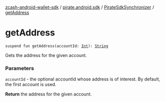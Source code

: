 [zcash-android-wallet-sdk](../../index.md) / [pirate.android.sdk](../index.md) / [PirateSdkSynchronizer](index.md) / [getAddress](./get-address.md)

# getAddress

`suspend fun getAddress(accountId: `[`Int`](https://kotlinlang.org/api/latest/jvm/stdlib/kotlin/-int/index.html)`): `[`String`](https://kotlinlang.org/api/latest/jvm/stdlib/kotlin/-string/index.html)

Gets the address for the given account.

### Parameters

`accountId` - the optional accountId whose address is of interest. By default, the first
account is used.

**Return**
the address for the given account.

